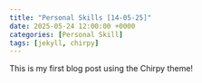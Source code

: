 ```yaml
---
title: "Personal Skills [14-05-25]"
date: 2025-05-24 12:00:00 +0000
categories: [Personal Skill]
tags: [jekyll, chirpy]
---
```


This is my first blog post using the Chirpy theme!
